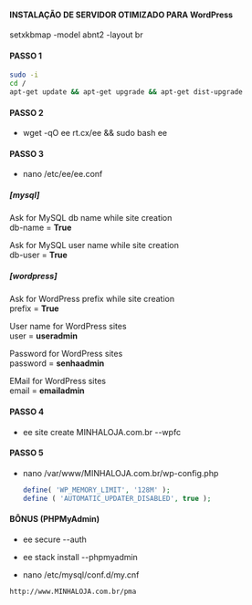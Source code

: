 #### INSTALAÇÃO DE SERVIDOR OTIMIZADO PARA WordPress


setxkbmap -model abnt2 -layout br

#### PASSO 1
``` sh
sudo -i
cd /
apt-get update && apt-get upgrade && apt-get dist-upgrade
```


#### PASSO 2

- wget -qO ee rt.cx/ee && sudo bash ee


#### PASSO 3

- nano /etc/ee/ee.conf

##### [mysql]

Ask for MySQL db name while site creation <br>
db-name = **True**

Ask for MySQL user name while site creation <br>
db-user =  **True**

##### [wordpress]

Ask for WordPress prefix while site creation <br>
prefix = **True**

User name for WordPress sites <br>
user = **useradmin**

Password for WordPress sites <br>
password = **senhaadmin**

EMail for WordPress sites <br>
email = **emailadmin**


#### PASSO 4

- ee site create MINHALOJA.com.br --wpfc


#### PASSO 5

- nano /var/www/MINHALOJA.com.br/wp-config.php

  ``` php
  define( 'WP_MEMORY_LIMIT', '128M' );
  define ( 'AUTOMATIC_UPDATER_DISABLED', true );
  ```

#### BÔNUS (PHPMyAdmin)

- ee secure --auth

- ee stack install --phpmyadmin

- nano /etc/mysql/conf.d/my.cnf

``` html
http://www.MINHALOJA.com.br/pma
```


##### 
